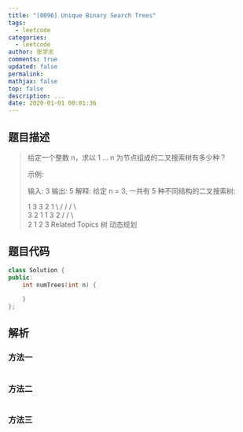 ```yaml
---
title: "[0096] Unique Binary Search Trees"
tags:
  - leetcode
categories:
  - leetcode
author: 张学志
comments: true
updated: false
permalink:
mathjax: false
top: false
description: ...
date: 2020-01-01 00:01:36
---
```


## 题目描述

> 给定一个整数 n，求以 1 ... n 为节点组成的二叉搜索树有多少种？ 
> 
> 示例: 
> 
> 输入: 3
> 输出: 5
> 解释:
> 给定 n = 3, 一共有 5 种不同结构的二叉搜索树:
> 
> 1         3     3      2      1
> \       /     /      / \      \
> 3     2     1      1   3      2
> /     /       \                 \
> 2     1         2                 3 
> Related Topics 树 动态规划

## 题目代码

```cpp
class Solution {
public:
    int numTrees(int n) {
        
    }
};
```

## 解析

### 方法一

```cpp

```

### 方法二

```cpp

```

### 方法三

```cpp

```

